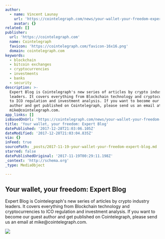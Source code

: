 ```yaml
---
author:
  - name: Vincent Launay
    url: 'https://cointelegraph.com/news/your-wallet-your-freedom-expert-blog'
    avatar: {}
related: []
publisher:
  url: 'https://cointelegraph.com'
  name: Cointelegraph
  favicon: 'https://cointelegraph.com/favicon-16x16.png'
  domain: cointelegraph.com
keywords:
  - blockchain
  - bitcoin exchanges
  - cryptocurrencies
  - investments
  - banks
  - security
description: >-
  Expert Blog is Cointelegraph's new series of articles by crypto industry
  leaders. It covers everything from Blockchain technology and cryptocurrencies
  to ICO regulation and investment analysis. If you want to become our guest
  author and get published on Cointelegraph, please send us an email at
  mike@cointelegraph.com.
app_links: []
isBasedOnUrl: 'https://cointelegraph.com/news/your-wallet-your-freedom-expert-blog'
title: 'Your wallet, your freedom: Expert Blog'
datePublished: '2017-12-28T21:03:06.105Z'
dateModified: '2017-12-28T21:03:04.835Z'
via: {}
inFeed: true
sourcePath: _posts/2017-11-19-your-wallet-your-freedom-expert-blog.md
starred: false
datePublishedOriginal: '2017-11-19T00:29:11.198Z'
_context: 'http://schema.org'
_type: MediaObject

---
```

<article style=""><h1>Your wallet, your freedom: Expert Blog</h1><p>Expert Blog is Cointelegraph's new series of articles by crypto industry leaders. It covers everything from Blockchain technology and cryptocurrencies to ICO regulation and investment analysis. If you want to become our guest author and get published on Cointelegraph, please send us an email at mike@cointelegraph.com.</p><img src="https://cointelegraph.com/images/725_Ly9jb2ludGVsZWdyYXBoLmNvbS9zdG9yYWdlL3VwbG9hZHMvdmlldy8xYTljNWEwMjZmM2Q5OTY2NTRmMzMyMDA0NmIwYTI1Yi5qcGc=.jpg" /></article>